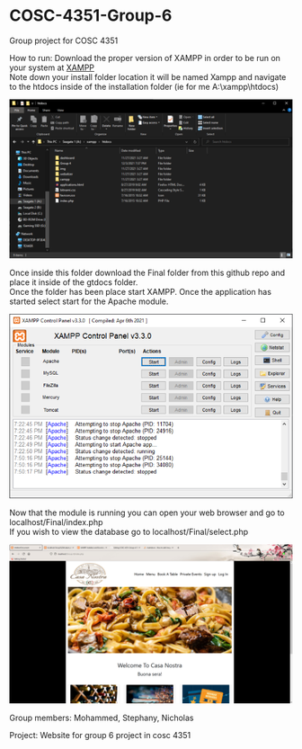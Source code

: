# COSC-4351-Group-6
Group project for COSC 4351

How to run:
Download the proper version of XAMPP in order to be run on your system at [XAMPP](https://www.apachefriends.org/index.html) <br>
Note down your install folder location it will be named Xampp and navigate to the htdocs inside of the installation folder (ie for me A:\xampp\htdocs) <br>

![Screenshot](xampp2.PNG)

Once inside this folder download the Final folder from this github repo and place it inside of the gtdocs folder. <br>
Once the folder has been place start XAMPP. Once the application has started select start for the Apache module. <br>

![Screenshot](xampp.PNG)

Now that the module is running you can open your web browser and go to localhost/Final/index.php <br>
If you wish to view the database go to localhost/Final/select.php <br>

![Screenshot](xampp3.PNG)

Group members:
Mohammed,
Stephany,
Nicholas <br>

Project:
Website for group 6 project in cosc 4351 <br>

